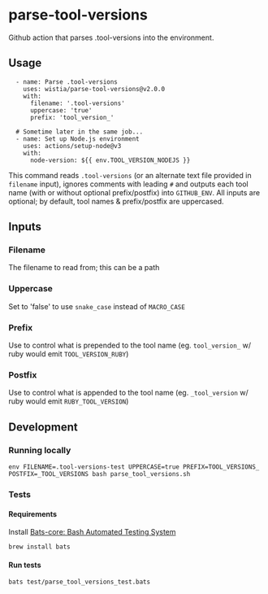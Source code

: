 # parse-tool-versions
Github action that parses .tool-versions into the environment.

## Usage

```
  - name: Parse .tool-versions
    uses: wistia/parse-tool-versions@v2.0.0
    with:
      filename: '.tool-versions'
      uppercase: 'true'
      prefix: 'tool_version_'

  # Sometime later in the same job...
  - name: Set up Node.js environment
    uses: actions/setup-node@v3
    with:
      node-version: ${{ env.TOOL_VERSION_NODEJS }}
```

This command reads `.tool-versions` (or an alternate text file provided in `filename` input), ignores comments with leading `#` and outputs each tool name (with or without optional prefix/postfix) into `GITHUB_ENV`. All inputs are optional; by default, tool names & prefix/postfix are uppercased.

## Inputs

### Filename

The filename to read from; this can be a path

### Uppercase

Set to 'false' to use `snake_case` instead of `MACRO_CASE`

### Prefix

Use to control what is prepended to the tool name (eg. `tool_version_` w/ ruby would emit `TOOL_VERSION_RUBY`)

### Postfix

Use to control what is appended to the tool name (eg. `_tool_version` w/ ruby would emit `RUBY_TOOL_VERSION`)

## Development

### Running locally

```
env FILENAME=.tool-versions-test UPPERCASE=true PREFIX=TOOL_VERSIONS_ POSTFIX=_TOOL_VERSIONS bash parse_tool_versions.sh
```

### Tests

#### Requirements

Install [Bats-core: Bash Automated Testing System](https://bats-core.readthedocs.io/en/stable/)

```
brew install bats
```

#### Run tests

```
bats test/parse_tool_versions_test.bats
```
